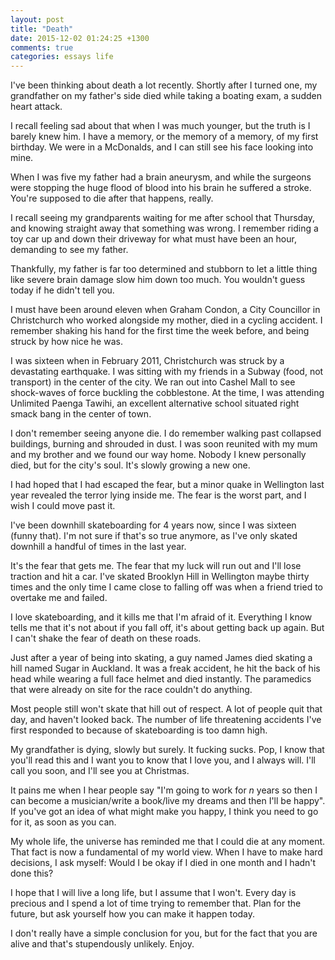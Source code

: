 ```yaml
---
layout: post
title: "Death"
date: 2015-12-02 01:24:25 +1300
comments: true
categories: essays life
---
```


I've been thinking about death a lot recently. Shortly after I turned one, my grandfather on my father's side died while taking a boating exam, a sudden heart attack.

I recall feeling sad about that when I was much younger, but the truth is I barely knew him. I have a memory, or the memory of a memory, of my first birthday. We were in a McDonalds, and I can still see his face looking into mine.

When I was five my father had a brain aneurysm, and while the surgeons were stopping the huge flood of blood into his brain he suffered a stroke. You're supposed to die after that happens, really.

I recall seeing my grandparents waiting for me after school that Thursday, and knowing straight away that something was wrong. I remember riding a toy car up and down their driveway for what must have been an hour, demanding to see my father.

Thankfully, my father is far too determined and stubborn to let a little thing like severe brain damage slow him down too much. You wouldn't guess today if he didn't tell you.

I must have been around eleven when Graham Condon, a City Councillor in Christchurch who worked alongside my mother, died in a cycling accident. I remember shaking his hand for the first time the week before, and being struck by how nice he was.

I was sixteen when in February 2011, Christchurch was struck by a devastating earthquake. I was sitting with my friends in a Subway (food, not transport) in the center of the city. We ran out into Cashel Mall to see shock-waves of force buckling the cobblestone. At the time, I was attending Unlimited Paenga Tawihi, an excellent alternative school situated right smack bang in the center of town.

I don't remember seeing anyone die. I do remember walking past collapsed buildings, burning and shrouded in dust. I was soon reunited with my mum and my brother and we found our way home. Nobody I knew personally died, but for the city's soul. It's slowly growing a new one.

I had hoped that I had escaped the fear, but a minor quake in Wellington last year revealed the terror lying inside me. The fear is the worst part, and I wish I could move past it.

I've been downhill skateboarding for 4 years now, since I was sixteen (funny that). I'm not sure if that's so true anymore, as I've only skated downhill a handful of times in the last year.

It's the fear that gets me. The fear that my luck will run out and I'll lose traction and hit a car. I've skated Brooklyn Hill in Wellington maybe thirty times and the only time I came close to falling off was when a friend tried to overtake me and failed.

I love skateboarding, and it kills me that I'm afraid of it. Everything I know tells me that it's not about if you fall off, it's about getting back up again. But I can't shake the fear of death on these roads.

Just after a year of being into skating, a guy named James died skating a hill named Sugar in Auckland. It was a freak accident, he hit the back of his head while wearing a full face helmet and died instantly. The paramedics that were already on site for the race couldn't do anything.

Most people still won't skate that hill out of respect. A lot of people quit that day, and haven't looked back. The number of life threatening accidents I've first responded to because of skateboarding is too damn high.

My grandfather is dying, slowly but surely. It fucking sucks. Pop, I know that you'll read this and I want you to know that I love you, and I always will. I'll call you soon, and I'll see you at Christmas.

It pains me when I hear people say "I'm going to work for _n_ years so then I can become a musician/write a book/live my dreams and then I'll be happy". If you've got an idea of what might make you happy, I think you need to go for it, as soon as you can.

My whole life, the universe has reminded me that I could die at any moment. That fact is now a fundamental of my world view. When I have to make hard decisions, I ask myself: Would I be okay if I died in one month and I hadn't done this?

I hope that I will live a long life, but I assume that I won't. Every day is precious and I spend a lot of time trying to remember that. Plan for the future, but ask yourself how you can make it happen today.

I don't really have a simple conclusion for you, but for the fact that you are alive and that's stupendously unlikely. Enjoy.

